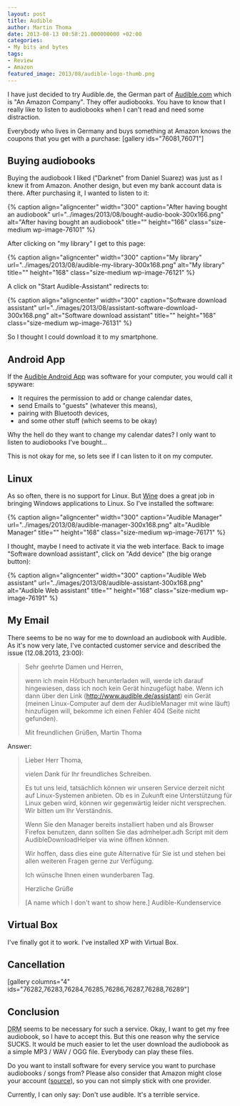 ```yaml
---
layout: post
title: Audible
author: Martin Thoma
date: 2013-08-13 00:58:21.000000000 +02:00
categories:
- My bits and bytes
tags:
- Review
- Amazon
featured_image: 2013/08/audible-logo-thumb.png
---
```

I have just decided to try Audible.de, the German part of <a href="http://en.wikipedia.org/wiki/Audible.com">Audible.com</a> which is "An Amazon Company". They offer audiobooks. You have to know that I really like to listen to audiobooks when I can't read and need some distraction.

Everybody who lives in Germany and buys something at Amazon knows the coupons that you get with a purchase:
[gallery ids="76081,76071"]

<h2>Buying audiobooks</h2>
Buying the audiobook I liked ("Darknet" from Daniel Suarez) was just as I knew it from Amazon. <span class="hint" title="Why the hell do they use another design?">Another design</span>, but even my bank account data is there. 
After purchasing it, I wanted to listen to it:

{% caption align="aligncenter" width="300" caption="After having bought an audiobook" url="../images/2013/08/bought-audio-book-300x166.png" alt="After having bought an audiobook" title="" height="166" class="size-medium wp-image-76101" %}

After clicking on "my library" I get to this page:

{% caption align="aligncenter" width="300" caption="My library" url="../images/2013/08/audible-my-library-300x168.png" alt="My library" title="" height="168" class="size-medium wp-image-76121" %}

A click on "Start Audible-Assistant" redirects to:

{% caption align="aligncenter" width="300" caption="Software download assistant" url="../images/2013/08/assistant-software-download-300x168.png" alt="Software download assistant" title="" height="168" class="size-medium wp-image-76131" %}

So I thought I could download it to my smartphone.

<h2>Android App</h2>
If the <a href="https://play.google.com/store/apps/details?id=com.audible.application">Audible Android App</a> was software for your computer, you would call it spyware:

<ul>
  <li>It requires the permission to add or change calendar dates,</li>
  <li>send Emails to "guests" (whatever this means),</li>
  <li>pairing with Bluetooth devices,</li>
  <li>and some other stuff (which seems to be okay)</li>
</ul>

Why the hell do they want to change my calendar dates? I only want to listen to audiobooks I've bought...

This is not okay for me, so lets see if I can listen to it on my computer.

<h2>Linux</h2>
As so often, there is no support for Linux. But <a href="http://appdb.winehq.org/objectManager.php?sClass=application&iId=1612">Wine</a> does a great job in bringing Windows applications to Linux. So I've installed the software:

{% caption align="aligncenter" width="300" caption="Audible Manager" url="../images/2013/08/audible-manager-300x168.png" alt="Audible Manager" title="" height="168" class="size-medium wp-image-76171" %}

I thought, maybe I need to activate it via the web interface. Back to image "Software download assistant", click on "Add device" (the big orange button):

{% caption align="aligncenter" width="300" caption="Audible Web assistant" url="../images/2013/08/audible-assistant-300x168.png" alt="Audible Web assistant" title="" height="168" class="size-medium wp-image-76191" %}

<h2>My Email</h2>
There seems to be no way for me to download an audiobook with Audible. As it's now very late, I've contacted customer service and described the issue (12.08.2013, 23:00):

<blockquote>Sehr geehrte Damen und Herren,

wenn ich mein H&ouml;rbuch herunterladen will, werde ich darauf hingewiesen, dass ich noch kein Ger&auml;t hinzugef&uuml;gt habe. Wenn ich dann &uuml;ber den Link (http://www.audible.de/assistant) ein Ger&auml;t (meinen Linux-Computer auf dem der AudibleManager mit wine l&auml;uft) hinzuf&uuml;gen will, bekomme ich einen Fehler 404 (Seite nicht gefunden).

Mit freundlichen Gr&uuml;&szlig;en,
Martin Thoma</blockquote>

Answer:

<blockquote>Lieber Herr Thoma,

vielen Dank f&uuml;r Ihr freundliches Schreiben.


Es tut uns leid, tats&auml;chlich k&ouml;nnen wir unseren Service derzeit nicht auf Linux-Systemen anbieten. Ob es in Zukunft eine Unterst&uuml;tzung f&uuml;r Linux geben wird, k&ouml;nnen wir gegenw&auml;rtig leider nicht versprechen. Wir bitten um Ihr Verst&auml;ndnis.

Wenn Sie den Manager bereits installiert haben und als Browser Firefox benutzen, dann sollten Sie das admhelper.adh Script mit dem AudibleDownloadHelper via wine &ouml;ffnen k&ouml;nnen.

Wir hoffen, dass dies eine gute Alternative f&uuml;r Sie ist und stehen bei allen weiteren Fragen gerne zur Verf&uuml;gung.


Ich w&uuml;nsche Ihnen einen wunderbaren Tag.

Herzliche Gr&uuml;&szlig;e

[A name which I don't want to show here.]
Audible-Kundenservice</blockquote>

<h2>Virtual Box</h2>
I've finally got it to work. I've installed XP with Virtual Box.

<h2>Cancellation</h2>
[gallery columns="4" ids="76282,76283,76284,76285,76286,76287,76288,76289"]

<h2>Conclusion</h2>
<abbr title="Digital Rights Management">DRM</abbr> seems to be necessary for such a service. Okay, I want to get my free audiobook, so I have to accept this. But this one reason why the service SUCKS. It would be much easier to let the user download the audiobook as a simple MP3 / WAV / OGG file. Everybody can play these files. 

Do you want to install software for every service you want to purchase audiobooks / songs from? Please also consider that Amazon might close your account (<a href="http://www.faz.net/aktuell/finanzen/meine-finanzen/geld-ausgeben/nachrichten/amazon-sperrt-kunden-konten-angst-um-die-retoure-12315430.html">source</a>), so you can not simply stick with one provider.

Currently, I can only say: Don't use audible. It's a terrible service.
